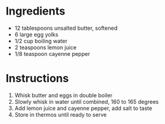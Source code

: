 # Ingredients

* 12 tablespoons unsalted butter, softened
* 6 large egg yolks
* 1/2 cup boiling water
* 2 teaspoons lemon juice
* 1/8 teaspoon cayenne pepper

# Instructions
1. Whisk butter and eggs in double boiler
2. Slowly whisk in water until combined, 160 to 165 degrees
3. Add lemon juice and cayenne pepper, add salt to taste
4. Store in thermos until ready to serve
